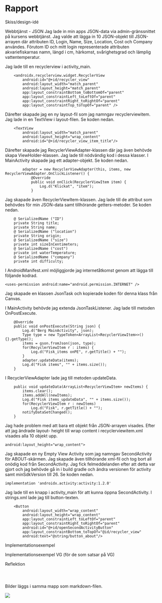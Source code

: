 
# Rapport

Skiss/design-idé

Webbtjänst - JSON
Jag lade in min apps JSON-data via admin-gränssnittet på kursens webbtjänst. Jag valde att lägga in
10 JSON-objekt till JSON-arrayen där attributen ID, Login, Name, Size, Location, Cost och Company
användes. Förutom ID och mitt login representerade attributen akvariefiskarnas namn, längd i cm, 
härkomst, svårighetsgrad och lämplig vattentemperatur. 


Jag lade till en recyclerview i activity_main.
```
    <androidx.recyclerview.widget.RecyclerView
        android:id="@+id/recycler_view"
        android:layout_width="match_parent"
        android:layout_height="match_parent"
        app:layout_constraintBottom_toBottomOf="parent"
        app:layout_constraintLeft_toLeftOf="parent"
        app:layout_constraintRight_toRightOf="parent"
        app:layout_constraintTop_toTopOf="parent" />
```
Därefter skapade jag en ny layout-fil som jag namngav recyclerviewitem. Jag lade in en TextView i
layout-filen. Se koden nedan.
```
    <TextView
        android:layout_width="match_parent"
        android:layout_height="wrap_content"
        android:id="@+id/recycler_view_item_title"/>
```

Därefter skapade jag RecyclerViewAdapter-klassen där jag även behövde skapa ViewHolder-klassen. Jag
lade till nödvändig kod i dessa klasser. I MainActivity skapade jag ett adapter-objekt. Se koden nedan.
```
        adapter = new RecyclerViewAdapter(this, items, new RecyclerViewAdapter.OnClickListener() {
            @Override
            public void onClick(RecyclerViewItem item) {
                Log.d("Klickat", "item");
            }
```
Jag skapade även RecyclerViewItem-klassen. Jag lade till de attribut som behövdes för min JSON-data
samt tillhörande getters-metoder. Se koden nedan.

```
    @ SerializedName ("ID")
    private String title;
    private String name;
    @ SerializedName ("location")
    private String origin;
    @ SerializedName ("size")
    private int sizeInCentimeters;
    @ SerializedName ("cost")
    private int waterTemperature;
    @ SerializedName ("company")
    private int difficulty;
```
I AndroidManifest.xml möjliggjorde jag internetåtkomst genom att lägga till följande kodrad.
```
<uses-permission android:name="android.permission.INTERNET" />
```

Jag skapade en klassen JsonTask och kopierade koden för denna klass från Canvas.

I MainActivity behövde jag extenda JsonTaskListener. Jag lade till metoden OnPostExecute.

```
    @Override
    public void onPostExecute(String json) {
        Log.d("Berg MainActivity", json);
        Type type = new TypeToken<ArrayList<RecyclerViewItem>>() {}.getType();
        items = gson.fromJson(json, type);
        for(RecyclerViewItem r : items) {
            Log.d("Fisk_items onPE", r.getTitle() + "");
        }
        adapter.updateData(items);
        Log.d("Fisk items", "" + items.size());
    }
```
I RecyclerViewAdapter lade jag till metoden updateData.
```
    public void updateData(ArrayList<RecyclerViewItem> newItems) {
        items.clear();
        items.addAll(newItems);
        Log.d("Fisk items_updateData", "" + items.size());
        for(RecyclerViewItem r : newItems)
            Log.d("Fisk", r.getTitle() + "");
        notifyDataSetChanged();
    }
```    

Jag hade problem med att bara ett objekt från JSON-arrayen visades. Efter att jag ändrade layout-
height till wrap content i recyclerviewitem.xml visades alla 10 objekt upp.
```
android:layout_height="wrap_content">
```

Jag skapade en ny Empty View Activity som jag namngav SecondActivity för ABOUT-skärmen. Jag skapade
även tillhörande xml-fil och tog bort all onödig kod från SecondActivity. Jag fick felmeddelanden
efter att detta var gjort och jag behövde gå in i build gradle och ändra versionen för activity samt
minSdkVersion till 26. Se koden nedan.
```
implementation 'androidx.activity:activity:1.2.0'
```
Jag lade till en knapp i activity_main för att kunna öppna SecondActivity. I strings.xml lade jag
till button-texten.
```
    <Button
        android:layout_width="wrap_content"
        android:layout_height="wrap_content"
        app:layout_constraintLeft_toLeftOf="parent"
        app:layout_constraintRight_toRightOf="parent"
        android:id="@+id/openSecondActivityButton"
        app:layout_constraintBottom_toTopOf="@id/recycler_view"
        android:text="@string/button_about"/>
```

Implementationsexempel

Implementationsexempel VG (för de som satsar på VG) 

Reflektion



```
```

```
```

```
```

Bilder läggs i samma mapp som markdown-filen.

![](android.png)
